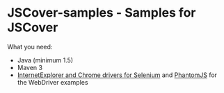 JSCover-samples - Samples for JSCover
================================

What you need:
* Java (minimum 1.5)
* Maven 3
* [InternetExplorer and Chrome drivers for Selenium](http://code.google.com/p/selenium/downloads/list) and [PhantomJS](http://phantomjs.org/) for the WebDriver examples
